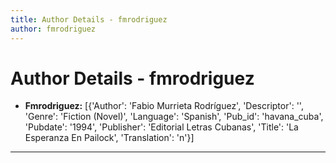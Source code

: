 ```yaml
---
title: Author Details - fmrodriguez
author: fmrodriguez
---
```


# Author Details - fmrodriguez

<ul>
    <li><strong>Fmrodriguez:</strong> [{'Author': 'Fabio Murrieta Rodríguez', 'Descriptor': '', 'Genre': 'Fiction (Novel)', 'Language': 'Spanish', 'Pub_id': 'havana_cuba', 'Pubdate': '1994', 'Publisher': 'Editorial Letras Cubanas', 'Title': 'La Esperanza En Pailock', 'Translation': 'n'}]</li>
</ul>
<hr>